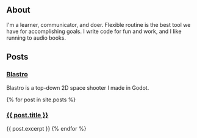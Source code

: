 ---
---

<h2> About </h2>

I'm a learner, communicator, and doer. 
Flexible routine is the best tool we have for accomplishing goals. 
I write code for fun and work, and I like running to audio books.

<h2> Posts </h2>

<h3><a href="https://docs.google.com/document/d/e/2PACX-1vQaOh3ttV9X9lHhuJnQybO4XQKtDo6jz8aQRSmDmzMRwVBX_JQO9P8QlkokypmHOgfhHHQwYM8G6a92/pub">Blastro</a></h3>
Blastro is a top-down 2D space shooter I made in Godot. 

{% for post in site.posts %}
  <h3><a href="{{ post.url }}">{{ post.title }}</a></h3>
  {{ post.excerpt }}
{% endfor %}
